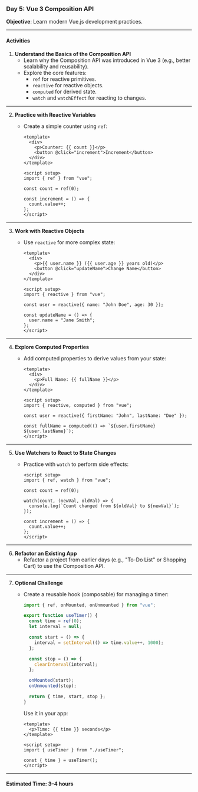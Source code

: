 ### **Day 5: Vue 3 Composition API**

**Objective**: Learn modern Vue.js development practices.

---

#### **Activities**

1. **Understand the Basics of the Composition API**
   - Learn why the Composition API was introduced in Vue 3 (e.g., better scalability and reusability).
   - Explore the core features:
     - `ref` for reactive primitives.
     - `reactive` for reactive objects.
     - `computed` for derived state.
     - `watch` and `watchEffect` for reacting to changes.

---

2. **Practice with Reactive Variables**

   - Create a simple counter using `ref`:

     ```vue
     <template>
       <div>
         <p>Counter: {{ count }}</p>
         <button @click="increment">Increment</button>
       </div>
     </template>

     <script setup>
     import { ref } from "vue";

     const count = ref(0);

     const increment = () => {
       count.value++;
     };
     </script>
     ```

---

3. **Work with Reactive Objects**

   - Use `reactive` for more complex state:

     ```vue
     <template>
       <div>
         <p>{{ user.name }} ({{ user.age }} years old)</p>
         <button @click="updateName">Change Name</button>
       </div>
     </template>

     <script setup>
     import { reactive } from "vue";

     const user = reactive({ name: "John Doe", age: 30 });

     const updateName = () => {
       user.name = "Jane Smith";
     };
     </script>
     ```

---

4. **Explore Computed Properties**

   - Add computed properties to derive values from your state:

     ```vue
     <template>
       <div>
         <p>Full Name: {{ fullName }}</p>
       </div>
     </template>

     <script setup>
     import { reactive, computed } from "vue";

     const user = reactive({ firstName: "John", lastName: "Doe" });

     const fullName = computed(() => `${user.firstName} ${user.lastName}`);
     </script>
     ```

---

5. **Use Watchers to React to State Changes**

   - Practice with `watch` to perform side effects:

     ```vue
     <script setup>
     import { ref, watch } from "vue";

     const count = ref(0);

     watch(count, (newVal, oldVal) => {
       console.log(`Count changed from ${oldVal} to ${newVal}`);
     });

     const increment = () => {
       count.value++;
     };
     </script>
     ```

---

6. **Refactor an Existing App**
   - Refactor a project from earlier days (e.g., "To-Do List" or Shopping Cart) to use the Composition API.

---

7. **Optional Challenge**

   - Create a reusable hook (composable) for managing a timer:

     ```javascript
     import { ref, onMounted, onUnmounted } from "vue";

     export function useTimer() {
       const time = ref(0);
       let interval = null;

       const start = () => {
         interval = setInterval(() => time.value++, 1000);
       };

       const stop = () => {
         clearInterval(interval);
       };

       onMounted(start);
       onUnmounted(stop);

       return { time, start, stop };
     }
     ```

     Use it in your app:

     ```vue
     <template>
       <p>Time: {{ time }} seconds</p>
     </template>

     <script setup>
     import { useTimer } from "./useTimer";

     const { time } = useTimer();
     </script>
     ```

---

#### **Estimated Time**: 3–4 hours
